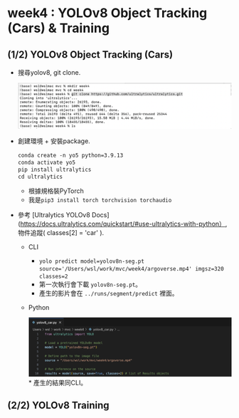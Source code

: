 # week4 : YOLOv8 Object Tracking (Cars) & Training
## (1/2) YOLOv8 Object Tracking (Cars)

* 搜尋yolov8, git clone.
  <div><img src="https://github.com/mvclab-ntust-course/course4-wsl5300/blob/main/photos/CleanShot%202024-05-20%20at%2015.06.49%402x.png" width=800 ></div>

* 創建環境 + 安裝package.
  ```
  conda create -n yo5 python=3.9.13
  conda activate yo5
  pip install ultralytics
  cd ultralytics
  ```
  * 根據規格裝PyTorch
  * 我是`pip3 install torch torchvision torchaudio`

* 參考 [Ultralytics YOLOv8 Docs](https://docs.ultralytics.com/quickstart/#use-ultralytics-with-python）, 物件追蹤( classes[2] = 'car' ).
  
  * CLI
    * `yolo predict model=yolov8n-seg.pt source='/Users/wsl/work/mvc/week4/argoverse.mp4' imgsz=320 classes=2`
    * 第一次執行會下載 `yolov8n-seg.pt`。
    * 產生的影片會在 `../runs/segment/predict` 裡面。
  
  * Python
    <div><img src="https://github.com/mvclab-ntust-course/course4-wsl5300/blob/main/photos/CleanShot%202024-05-20%20at%2017.47.10%402x.png" width=800 ></div>
    * 產生的結果同CLI。
  


## (2/2) YOLOv8 Training

